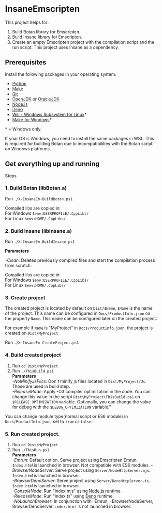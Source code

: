 # InsaneEmscripten

This project helps for:

1. Build Botan library for Emscripten. 
2. Build Insane library for Emscripten.
3. Create an empty Emscripten project with the compilation script and the run script. This project uses Insane as a dependency.

## Prerequisites 
Install the following packages in your operating system.

- [Python](https://www.python.org/)
- [Make](https://www.gnu.org/software/make)
- [Git](https://git-scm.com/)
- [OpenJDK](https://jdk.java.net/) or [OracleJDK](https://www.oracle.com/java/technologies/downloads/)
- [Node.js](https://nodejs.org/en)
- [Deno](https://deno.com/)
- [Wsl - Windows Subsystem for Linux](https://learn.microsoft.com/en-us/windows/wsl/install)*   
- [Make for Windows](https://gnuwin32.sourceforge.net/packages/make.htm)*   

\* = Windows only.

If your OS is Windows, you need to install the same packages in WSL. This is required for building Botan due to incompatibilities with the Botan script on Windows platforms.

## Get everything up and running
Steps

### 1. Build Botan (libBotan.a)
Run ```./X-InsaneEm-BuildBotan.ps1```

Compiled libs are copied in:  
For Windows `$env:USERPROFILE/.CppLibs/`   
For Linux `$env:HOME/.CppLibs/`

### 2. Build Insane (libInsane.a)
Run ```./X-InsaneEm-BuildInsane.ps1```

**Parameters**

*-Clean*: Deletes previously compiled files and start the compilation process from scratch.

Compiled libs are copied in:  
For Windows `$env:USERPROFILE/.CppLibs/`   
For Linux `$env:HOME/.CppLibs/`

### 3. Create project 
The created project is located by default on `Dist/$Name`,
`$Name` is the name of the project. This name can be configured in `Docs/ProductInfo.json` on the property `Name`. This name can be configured later on the created project.

For example if `Name` is "MyProject" in `Docs/ProductInfo.json`, the project is created on ```Dist/MyProject```

Run ```./X-InsaneEm-CreateProject.ps1```

### 4. Build created project 
 
1. Run `cd Dist/MyProject`
2. Run `./ThisBuild.ps1`   
**Parameters**  
*-NoMinifyJsFiles*: Don´t minify js files located in `Dist/MyProject/Js`. Those are used in build step.   
*-ReleaseMode*: Apply -O3 compiler optimization in the code. You can change this value in the script `Dist\MyProject\ThisBuild.ps1` on `$RELEASE_OPTIMIZATION` variable. Optionally, you can change the value for debug with the `$DEBUG_OPTIMIZATION` variable."

You can change module type(normal script or ES6 module) in `Docs/ProductInfo.json`, set to `true` or `false`.

### 5. Run created project.
1. Run `cd Dist/MyProject` 
2. Run `./ThisRun.ps1`   
**Parameters**  
*-Emrun*: Default option. Serve project using Emscripten Emrun. `Index.html`is launched in browser. Not compatible with ES6 modules. 
*-BrowserNodeServer*: Serve project using `Server/NodeHttpServer.mjs`. `Index.html`is launched in browser.   
*-BrowserDenoServer*: Serve project using `Server/DenoHttpServer.ts`. `Index.html`is launched in browser.    
*-ConsoleNode*: Run "index.mjs" using [Node.js](https://nodejs.org/en) runtime.   
*-ReleaseMode*: Run "index.ts" using [Deno](https://deno.com/) runtime.    
*-NoLaunchBrowser*: In conjunction with -Emrun, -BrowserNodeServer, BrowserDenoServer. `index.html` is not launched in browser.

